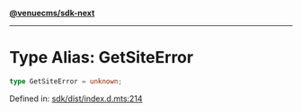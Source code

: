 [**@venuecms/sdk-next**](../Index.md)

***

# Type Alias: GetSiteError

```ts
type GetSiteError = unknown;
```

Defined in: [sdk/dist/index.d.mts:214](https://github.com/venuecms/sdk/blob/aa6bf5e2569259dec55e399babe648ca7df4042f/packages/sdk/dist/index.d.mts#L214)
